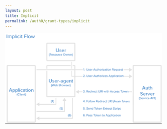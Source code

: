 ```yaml
---
layout: post
title: Implicit
permalink: /auth0/grant-types/implicit
---
```


![grant-implicit.png](https://github.com/arpit04tripathi/files-cdn/raw/cdn/auth0/grant-implicit.png)
